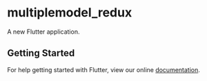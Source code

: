 # multiplemodel_redux

A new Flutter application.

## Getting Started

For help getting started with Flutter, view our online
[documentation](https://flutter.io/).

